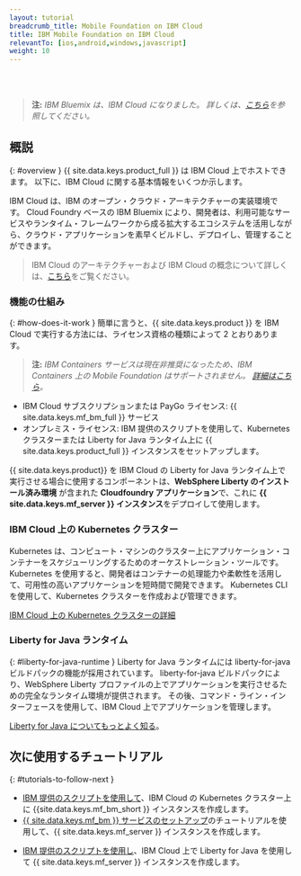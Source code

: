 ```yaml
---
layout: tutorial
breadcrumb_title: Mobile Foundation on IBM Cloud
title: IBM Mobile Foundation on IBM Cloud
relevantTo: [ios,android,windows,javascript]
weight: 10
---
```

<!-- NLS_CHARSET=UTF-8 -->
<br/><br/>
> **注:** *IBM Bluemix は、IBM Cloud になりました。 詳しくは、[こちら](https://www.ibm.com/blogs/bluemix/2017/10/bluemix-is-now-ibm-cloud/)を参照してください。*

## 概説
{: #overview }
{{ site.data.keys.product_full }} は IBM Cloud 上でホストできます。 以下に、IBM Cloud に関する基本情報をいくつか示します。

IBM Cloud は、IBM のオープン・クラウド・アーキテクチャーの実装環境です。 Cloud Foundry ベースの IBM Bluemix により、開発者は、利用可能なサービスやランタイム・フレームワークから成る拡大するエコシステムを活用しながら、クラウド・アプリケーションを素早くビルドし、デプロイし、管理することができます。

> IBM Cloud のアーキテクチャーおよび IBM Cloud の概念について詳しくは、[こちら](https://console.bluemix.net/docs/overview/ibm-cloud.html#overview)をご覧ください。

### 機能の仕組み
{: #how-does-it-work }
簡単に言うと、{{ site.data.keys.product }} を IBM Cloud で実行する方法には、ライセンス資格の種類によって 2 とおりあります。

> **注:** *IBM Containers サービスは現在非推奨になったため、IBM Containers 上の Mobile Foundation はサポートされません。 [詳細はこちら](https://www.ibm.com/blogs/bluemix/2017/07/deprecation-single-scalable-group-container-service-bluemix-public/)。*

* IBM Cloud サブスクリプションまたは PayGo ライセンス: {{ site.data.keys.mf_bm_full }} サービス
* オンプレミス・ライセンス: IBM 提供のスクリプトを使用して、Kubernetes クラスターまたは Liberty for Java ランタイム上に {{ site.data.keys.product_full }} インスタンスをセットアップします。

<!--To run {{ site.data.keys.product }} on Bluemix IBM Containers, several components must interact with one another: the first component is an **image** that contains a **Linux distribution with a WebSphere Liberty installation**, with a **{{ site.data.keys.mf_server }} instance** deployed to it. The image is then stored inside an **IBM Container**, and the IBM Container is managed by **Bluemix**.-->

{{ site.data.keys.product}} を IBM Cloud の Liberty for Java ランタイム上で実行させる場合に使用するコンポーネントは、**WebSphere Liberty のインストール済み環境** が含まれた **Cloudfoundry アプリケーション**で、これに **{{ site.data.keys.mf_server }} インスタンス**をデプロイして使用します。

### IBM Cloud 上の Kubernetes クラスター
Kubernetes は、コンピュート・マシンのクラスター上にアプリケーション・コンテナーをスケジューリングするためのオーケストレーション・ツールです。 Kubernetes を使用すると、開発者はコンテナーの処理能力や柔軟性を活用して、可用性の高いアプリケーションを短時間で開発できます。
Kubernetes CLI を使用して、Kubernetes クラスターを作成および管理できます。

[IBM Cloud 上の Kubernetes クラスターの詳細](https://console.bluemix.net/docs/containers/cs_tutorials.html#cs_tutorials)

<!--### IBM Containers
{: #ibm-containers }
IBM Containers are objects that are used to run images in a hosted cloud environment. IBM Containers hold everything that an app needs to run.

IBM Container infrastructure includes a private registry for your images, so that you can upload, store, and retrieve them. You can make those images available for Bluemix to manage them. A command line interface is then used to manage your containers on Bluemix - More on this in the following tutorials.

[Learn more about IBM Containers](https://www.ng.bluemix.net/docs/containers/container_index.html).-->

### Liberty for Java ランタイム
{: #liberty-for-java-runtime }
Liberty for Java ランタイムには liberty-for-java ビルドパックの機能が採用されています。 liberty-for-java ビルドパックにより、WebSphere Liberty プロファイルの上でアプリケーションを実行させるための完全なランタイム環境が提供されます。 その後、コマンド・ライン・インターフェースを使用して、IBM Cloud 上でアプリケーションを管理します。

[Liberty for Java についてもっとよく知る](https://console.bluemix.net/docs/runtimes/liberty/index.html)。


## 次に使用するチュートリアル
{: #tutorials-to-follow-next }

* [IBM 提供のスクリプトを使用して](mobilefirst-server-using-kubernetes/)、IBM Cloud の Kubernetes クラスター上に {{site.data.keys.mf_bm_short }} インスタンスを作成します。
* [{{ site.data.keys.mf_bm }} サービスのセットアップ](using-mobile-foundation/)のチュートリアルを使用して、{{ site.data.keys.mf_server }} インスタンスを作成します。
<!--* Create a {{ site.data.keys.mf_server }} instance on Bluemix [using IBM provided scripts](mobilefirst-server-using-scripts/) using IBM Containers.-->
* [IBM 提供のスクリプトを使用し](mobilefirst-server-using-scripts-lbp/)、IBM Cloud 上で Liberty for Java を使用して {{ site.data.keys.mf_server }} インスタンスを作成します。
